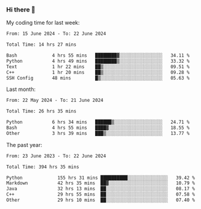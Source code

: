 ### Hi there 👋

My coding time for last week:

<!--START_SECTION:week-->

```txt
From: 15 June 2024 - To: 22 June 2024

Total Time: 14 hrs 27 mins

Bash             4 hrs 55 mins   ████████▓░░░░░░░░░░░░░░░░   34.11 %
Python           4 hrs 49 mins   ████████▒░░░░░░░░░░░░░░░░   33.32 %
Text             1 hr 22 mins    ██▒░░░░░░░░░░░░░░░░░░░░░░   09.51 %
C++              1 hr 20 mins    ██▒░░░░░░░░░░░░░░░░░░░░░░   09.28 %
SSH Config       48 mins         █▒░░░░░░░░░░░░░░░░░░░░░░░   05.63 %
```

<!--END_SECTION:week-->

Last month:

<!--START_SECTION:month-->

```txt
From: 22 May 2024 - To: 21 June 2024

Total Time: 26 hrs 35 mins

Python           6 hrs 34 mins   ██████▒░░░░░░░░░░░░░░░░░░   24.71 %
Bash             4 hrs 55 mins   ████▓░░░░░░░░░░░░░░░░░░░░   18.55 %
Other            3 hrs 39 mins   ███▒░░░░░░░░░░░░░░░░░░░░░   13.77 %
```

<!--END_SECTION:month-->

The past year:

<!--START_SECTION:year-->

```txt
From: 23 June 2023 - To: 22 June 2024

Total Time: 394 hrs 35 mins

Python             155 hrs 31 mins ██████████░░░░░░░░░░░░░░░   39.42 %
Markdown           42 hrs 35 mins  ██▓░░░░░░░░░░░░░░░░░░░░░░   10.79 %
Java               32 hrs 13 mins  ██░░░░░░░░░░░░░░░░░░░░░░░   08.17 %
C++                29 hrs 55 mins  ██░░░░░░░░░░░░░░░░░░░░░░░   07.58 %
Other              29 hrs 10 mins  ██░░░░░░░░░░░░░░░░░░░░░░░   07.40 %
```

<!--END_SECTION:year-->

